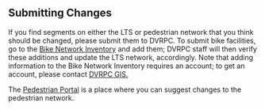 ## Submitting Changes
If you find segments on either the LTS or pedestrian network that you think should be changed, please submit them to DVRPC. To submit bike facilities, go to 
the [Bike Network Inventory](https://www.dvrpc.org/webmaps/bikenetworkinventory/) and add them; DVRPC staff will then verify these additions and update the LTS network, accordingly. 
Note that adding information to the Bike Network Inventory requires an account; to get an account, please contact [DVRPC GIS.](mailto:mruane@dvrpc.org)

The [Pedestrian Portal](https://www2.dvrpc.org/asp/dvrpcwalk/Identity/Account/Login?ReturnUrl=%2Fasp%2Fdvrpcwalk%2Fedit) is a place where you can suggest changes to the pedestrian network.
